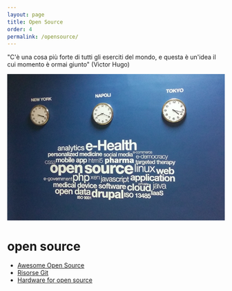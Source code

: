 ```yaml
---
layout: page
title: Open Source
order: 4
permalink: /opensource/
---
```


"C'è una cosa più forte di tutti gli eserciti del mondo, e questa è un'idea il cui momento è ormai giunto" (Victor Hugo)

![Open Source Wall](/images/opensource.jpg)

# open source

* [Awesome Open Source](http://www.marcolombardo.com/blog/open/source/2017/09/08/awesome-open-source.html)
* [Risorse Git](http://www.marcolombardo.com/blog/open/source/2017/08/01/risorse-git.html)
* [Hardware for open source](http://www.marcolombardo.com/blog/open/source/2017/12/07/hardware-for-open-source.html) 
